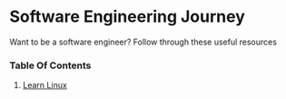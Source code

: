 # Software Engineering Journey
Want to be a software engineer?
Follow through these useful resources
### Table Of Contents
1. [Learn Linux](./Linux/README.md) 